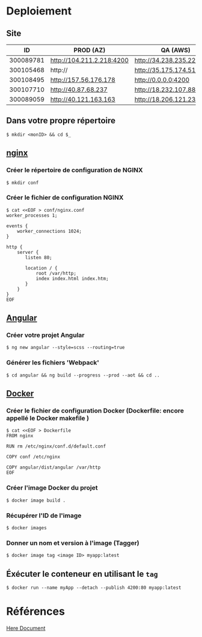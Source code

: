 # Deploiement

## Site

| ID      | PROD (AZ)                  | QA (AWS)                  |  DEV (local)             |
|---------|----------------------------|---------------------------|--------------------------|
|300089781| http://104.211.2.218:4200  |http://34.238.235.225:4200 | http://10.13.237.10:4200 |
|300105468| http://                    |http://35.175.174.51:4200  | http://10.13.237.14:4200 |
|300108495| http://157.56.176.178      |http://0.0.0.0:4200        | http://10.13.237.13:4200 |
|300107710| http://40.87.68.237        |http://18.232.107.88:4200  | http://10.13.237.11:4200 |
|300089059| http://40.121.163.163      |http://18.206.121.232:4200 | http://10.13.237.12:4200 |

## Dans votre propre répertoire

```
$ mkdir <monID> && cd $_
```

## [nginx](https://www.nginx.com/) 

### Créer le répertoire de configuration de NGINX

```
$ mkdir conf 
```

### Créer le fichier de configuration NGINX

```
$ cat <<EOF > conf/nginx.conf
worker_processes 1;

events {
    worker_connections 1024;
}

http {
    server {
       listen 80;

       location / {
           root /var/http;
           index index.html index.htm;
       }
    }
}
EOF
```

## [Angular](https://angular.io)

### Créer votre projet Angular

```
$ ng new angular --style=scss --routing=true
```

### Générer les fichiers 'Webpack'

```
$ cd angular && ng build --progress --prod --aot && cd ..
```

## [Docker](https://docker.io)

### Créer le fichier de configuration Docker (Dockerfile: encore appellé le Docker makefile )

```
$ cat <<EOF > Dockerfile
FROM nginx

RUN rm /etc/nginx/conf.d/default.conf

COPY conf /etc/nginx

COPY angular/dist/angular /var/http
EOF
```

### Créer l'image Docker du projet

```
$ docker image build .
```

### Récupérer l'ID de l'image

```
$ docker images
```

### Donner un nom et version à l'image (Tagger)

```
$ docker image tag <image ID> myapp:latest
```

## Éxécuter le conteneur en utilisant le `tag`

```
$ docker run --name myApp --detach --publish 4200:80 myapp:latest
```

# Références 

[Here Document](https://en.wikipedia.org/wiki/Here_document#Unix_shells)
